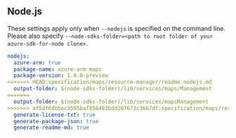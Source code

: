 ## Node.js

These settings apply only when `--nodejs` is specified on the command line.
Please also specify `--node-sdks-folder=<path to root folder of your azure-sdk-for-node clone>`.

``` yaml $(nodejs)
nodejs:
  azure-arm: true
  package-name: azure-arm-maps
  package-version: 1.0.0-preview
<<<<<<< HEAD:specification/maps/resource-manager/readme.nodejs.md
  output-folder: $(node-sdks-folder)/lib/services/maps/Management
=======
  output-folder: $(node-sdks-folder)/lib/services/mapsManagement
>>>>>>> af5df6db5ec3595baf856483bdd207673c3667df:specification/maps/resource-manager/readme.nodejs.md
  generate-license-txt: true
  generate-package-json: true
  generate-readme-md: true
```
